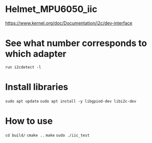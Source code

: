 # Helmet_MPU6050_iic
https://www.kernel.org/doc/Documentation/i2c/dev-interface

# See what number corresponds to which adapter
`run i2cdetect -l`

# Install libraries
`sudo apt update`
`sudo apt install -y libgpiod-dev libi2c-dev`

# How to use
`cd build/`
`cmake ..`
`make`
`sudo ./iic_test`
